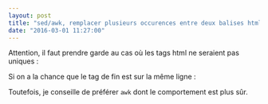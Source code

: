 ```yaml
---
layout: post
title: "sed/awk, remplacer plusieurs occurences entre deux balises html"
date: "2016-03-01 11:27:00"
---
```

<script src="https://pastebin.com/embed_js/h27EE9Gu"></script>

Attention, il faut prendre garde au cas où les tags html ne seraient pas uniques :

<script src="https://pastebin.com/embed_js/TeUKkfEA"></script>

Si on a la chance que le tag de fin est sur la même ligne :

<script src="https://pastebin.com/embed_js/m5S5JUH2"></script>

Toutefois, je conseille de préférer `awk` dont le comportement est plus sûr.

<script src="https://pastebin.com/embed_js/n5L0dzWr"></script>
